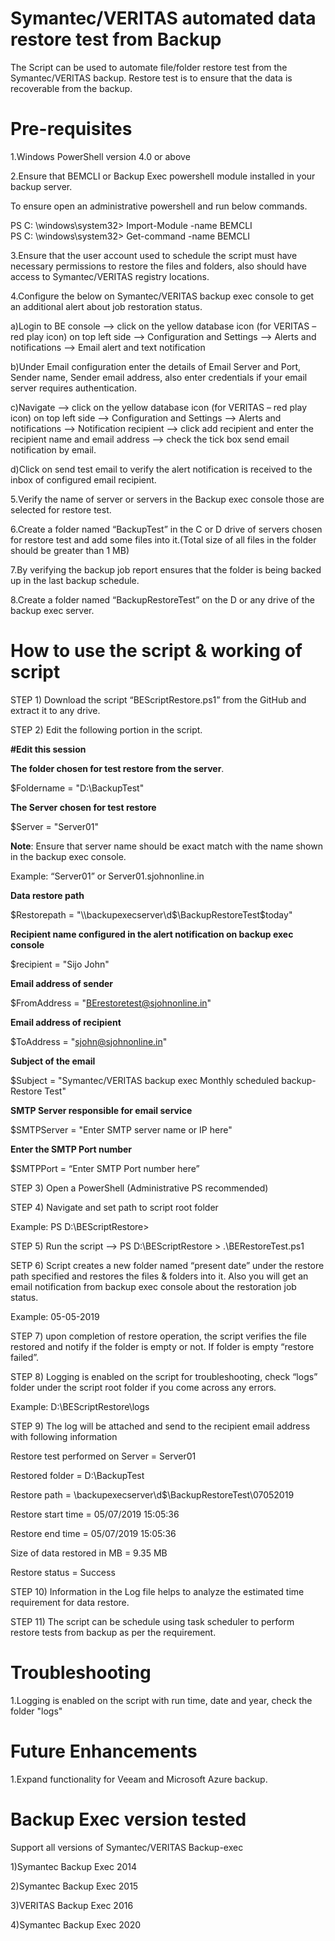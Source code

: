 # Symantec/VERITAS automated data restore test from Backup

The Script can be used to automate file/folder restore test from the Symantec/VERITAS backup. Restore test is to ensure that the data is recoverable from the backup.

# Pre-requisites

1.Windows PowerShell version 4.0 or above

2.Ensure that BEMCLI or Backup Exec powershell module installed in your backup server.

To ensure open an administrative powershell and run below commands.

PS C: \windows\system32> Import-Module -name BEMCLI 	
PS C: \windows\system32> Get-command -name BEMCLI

3.Ensure that the user account used to schedule the script must have necessary permissions to restore the files and folders, also should have access to Symantec/VERITAS registry locations.

4.Configure the below on Symantec/VERITAS backup exec console to get an additional alert about job restoration status.

a)Login to BE console --> click on the yellow database icon (for VERITAS – red play icon) on top left side --> Configuration and Settings --> Alerts and notifications --> Email alert and text notification

b)Under Email configuration enter the details of Email Server and Port, Sender name, Sender email address, also enter credentials if your email server requires authentication.

c)Navigate --> click on the yellow database icon (for VERITAS – red play icon) on top left side --> Configuration and Settings --> Alerts and notifications --> Notification recipient --> click add recipient and enter the recipient name and email address --> check the tick box send email notification by email.

d)Click on send test email to verify the alert notification is received to the inbox of configured email recipient.

5.Verify the name of server or servers in the Backup exec console those are selected for restore test.

6.Create a folder named “BackupTest” in the C or D drive of servers chosen for restore test and add some files into it.(Total size of all files in the folder should be greater than 1 MB)

7.By verifying the backup job report ensures that the folder is being backed up in the last backup schedule.

8.Create a folder named “BackupRestoreTest” on the D or any drive of the backup exec server.

# How to use the script & working of script

STEP 1) Download the script “BEScriptRestore.ps1” from the GitHub and extract it to any drive.

STEP 2) Edit the following portion in the script.

**#Edit this session**

**The folder chosen for test restore from the server**.

$Foldername = "D:\BackupTest" 

**The Server chosen for test restore**

$Server = "Server01" 

**Note**: Ensure that server name should be exact match with the name shown in the backup exec console.

Example: “Server01” or Server01.sjohnonline.in

**Data restore path**

$Restorepath = "\\backupexecserver\d$\BackupRestoreTest\$today"

**Recipient name configured in the alert notification on backup exec console**

$recipient = "Sijo John"

**Email address of sender**

$FromAddress = "BErestoretest@sjohnonline.in"

**Email address of recipient**

$ToAddress = "sjohn@sjohnonline.in"

**Subject of the email**

$Subject = "Symantec/VERITAS backup exec Monthly scheduled backup-Restore Test"

**SMTP Server responsible for email service**

$SMTPServer = "Enter SMTP server name or IP here" 

**Enter the SMTP Port number**

$SMTPPort = “Enter SMTP Port number here”

STEP 3) Open a PowerShell (Administrative PS recommended) 

STEP 4) Navigate and set path to script root folder

Example: PS D:\BEScriptRestore>

STEP 5) Run the script --> PS D:\BEScriptRestore > .\BERestoreTest.ps1

SETP 6) Script creates a new folder named “present date” under the restore path specified and restores the files & folders into it. Also you will get an email notification from backup exec console about the restoration job status.

Example: 05-05-2019

STEP 7) upon completion of restore operation, the script verifies the file restored and notify if the folder is empty or not. If folder is empty “restore failed”.

STEP 8) Logging is enabled on the script for troubleshooting, check “logs” folder under the script root folder if you come across any errors.

Example: D:\BEScriptRestore\logs

STEP 9) The log will be attached and send to the recipient email address with following information

Restore test performed on Server = Server01

Restored folder = D:\BackupTest

Restore path = \\backupexecserver\d$\BackupRestoreTest\07052019

Restore start time = 05/07/2019 15:05:36

Restore end time = 05/07/2019 15:05:36

Size of data restored in MB = 9.35 MB

Restore status = Success

STEP 10) Information in the Log file helps to analyze the estimated time requirement for data restore.

STEP 11) The script can be schedule using task scheduler to perform restore tests from backup as per the requirement.

# Troubleshooting

1.Logging is enabled on the script with run time, date and year, check the folder "logs"

# Future Enhancements

1.Expand functionality for Veeam and Microsoft Azure backup.

# Backup Exec version tested

Support all versions of Symantec/VERITAS Backup-exec

1)Symantec Backup Exec 2014

2)Symantec Backup Exec 2015

3)VERITAS Backup Exec 2016

4)Symantec Backup Exec 2020
